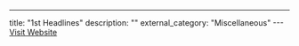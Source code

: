 ---
title: "1st Headlines"
description: ""
external_category: "Miscellaneous"
---[Visit Website](http://www.1stheadlines.com)

